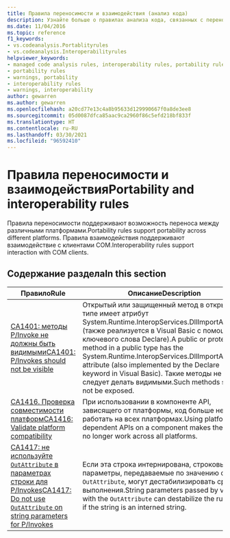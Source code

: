 ```yaml
---
title: Правила переносимости и взаимодействия (анализ кода)
description: Узнайте больше о правилах анализа кода, связанных с переносимостью и взаимодействием
ms.date: 11/04/2016
ms.topic: reference
f1_keywords:
- vs.codeanalysis.Portablityrules
- vs.codeanalysis.Interoperabilityrules
helpviewer_keywords:
- managed code analysis rules, interoperability rules, portability rules
- portability rules
- warnings, portability
- interoperability rules
- warnings, interoperability
author: gewarren
ms.author: gewarren
ms.openlocfilehash: a20cd77e13c4a8b95633d129990667f0a8de3ee8
ms.sourcegitcommit: 05d0087dfca85aac9ca2960f86c5efd218bf833f
ms.translationtype: HT
ms.contentlocale: ru-RU
ms.lasthandoff: 03/30/2021
ms.locfileid: "96592410"
---
```

# <a name="portability-and-interoperability-rules"></a><span data-ttu-id="2b2f6-103">Правила переносимости и взаимодействия</span><span class="sxs-lookup"><span data-stu-id="2b2f6-103">Portability and interoperability rules</span></span>

<span data-ttu-id="2b2f6-104">Правила переносимости поддерживают возможность переноса между различными платформами.</span><span class="sxs-lookup"><span data-stu-id="2b2f6-104">Portability rules support portability across different platforms.</span></span> <span data-ttu-id="2b2f6-105">Правила взаимодействия поддерживают взаимодействие с клиентами COM.</span><span class="sxs-lookup"><span data-stu-id="2b2f6-105">Interoperability rules support interaction with COM clients.</span></span>

## <a name="in-this-section"></a><span data-ttu-id="2b2f6-106">Содержание раздела</span><span class="sxs-lookup"><span data-stu-id="2b2f6-106">In this section</span></span>

| <span data-ttu-id="2b2f6-107">Правило</span><span class="sxs-lookup"><span data-stu-id="2b2f6-107">Rule</span></span> | <span data-ttu-id="2b2f6-108">Описание</span><span class="sxs-lookup"><span data-stu-id="2b2f6-108">Description</span></span> |
| - | - |
| [<span data-ttu-id="2b2f6-109">CA1401: методы P/Invoke не должны быть видимыми</span><span class="sxs-lookup"><span data-stu-id="2b2f6-109">CA1401: P/Invokes should not be visible</span></span>](ca1401.md) | <span data-ttu-id="2b2f6-110">Открытый или защищенный метод в открытом типе имеет атрибут System.Runtime.InteropServices.DllImportAttribute (также реализуется в Visual Basic с помощью ключевого слова Declare).</span><span class="sxs-lookup"><span data-stu-id="2b2f6-110">A public or protected method in a public type has the System.Runtime.InteropServices.DllImportAttribute attribute (also implemented by the Declare keyword in Visual Basic).</span></span> <span data-ttu-id="2b2f6-111">Такие методы не следует делать видимыми.</span><span class="sxs-lookup"><span data-stu-id="2b2f6-111">Such methods should not be exposed.</span></span> |
| [<span data-ttu-id="2b2f6-112">CA1416. Проверка совместимости платформ</span><span class="sxs-lookup"><span data-stu-id="2b2f6-112">CA1416: Validate platform compatibility</span></span>](ca1416.md) | <span data-ttu-id="2b2f6-113">При использовании в компоненте API, зависящего от платформы, код больше не будет работать на всех платформах.</span><span class="sxs-lookup"><span data-stu-id="2b2f6-113">Using platform-dependent APIs on a component makes the code no longer work across all platforms.</span></span> |
| [<span data-ttu-id="2b2f6-114">CA1417: не используйте `OutAttribute` в параметрах строки для P/Invokes</span><span class="sxs-lookup"><span data-stu-id="2b2f6-114">CA1417: Do not use `OutAttribute` on string parameters for P/Invokes</span></span>](ca1417.md) | <span data-ttu-id="2b2f6-115">Если эта строка интернирована, строковые параметры, передаваемые по значению с `OutAttribute`, могут дестабилизировать среду выполнения.</span><span class="sxs-lookup"><span data-stu-id="2b2f6-115">String parameters passed by value with the `OutAttribute` can destabilize the runtime if the string is an interned string.</span></span> |
